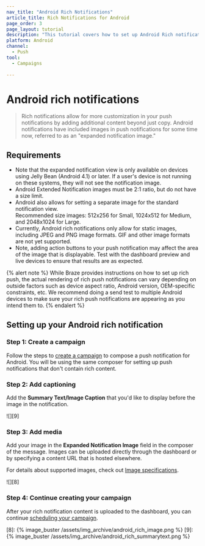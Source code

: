 ```yaml
---
nav_title: "Android Rich Notifications"
article_title: Rich Notifications for Android
page_order: 3
page_layout: tutorial
description: "This tutorial covers how to set up Android Rich notifications for your Braze campaigns."
platform: Android
channel:
  - Push
tool:
  - Campaigns
  
---
```


# Android rich notifications

> Rich notifications allow for more customization in your push notifications by adding additional content beyond just copy. Android notifications have included images in push notifications for some time now, referred to as an "expanded notification image."

## Requirements

- Note that the expanded notification view is only available on devices using Jelly Bean (Android 4.1) or later. If a user's device is not running on these systems, they will not see the notification image.
- Android Extended Notification images must be 2:1 ratio, but do not have a size limit.
- Android also allows for setting a separate image for the standard notification view. <br>Recommended size images: 512x256 for Small, 1024x512 for Medium, and 2048x1024 for Large.
- Currently, Android rich notifications only allow for static images, including JPEG and PNG image formats. GIF and other image formats are not yet supported.
- Note, adding action buttons to your push notification may affect the area of the image that is displayable. Test with the dashboard preview and live devices to ensure that results are as expected.

{% alert note %}
While Braze provides instructions on how to set up rich push, the actual rendering of rich push notifications can vary depending on outside factors such as device aspect ratio, Android version, OEM-specific constraints, etc. We recommend doing a send test to multiple Android devices to make sure your rich push notifications are appearing as you intend them to.
{% endalert %}

## Setting up your Android rich notification

### Step 1: Create a campaign

Follow the steps to [create a campaign][3] to compose a push notification for Android. You will be using the same composer for setting up push notifications that don't contain rich content.

### Step 2: Add captioning

Add the **Summary Text/Image Caption** that you'd like to display before the image in the notification.

![][9]

### Step 3: Add media

Add your image in the **Expanded Notification Image** field in the composer of the message. Images can be uploaded directly through the dashboard or by specifying a content URL that is hosted elsewhere.

For details about supported images, check out [Image specifications]({{site.baseurl}}/user_guide/engagement_tools/templates_and_media/media_library/#push).

![][8]

### Step 4: Continue creating your campaign

After your rich notification content is uploaded to the dashboard, you can continue [scheduling your campaign][6].

[3]: {{site.baseurl}}/user_guide/message_building_by_channel/push/creating_a_push_message/#creating-a-push-message
[6]: {{site.baseurl}}/user_guide/engagement_tools/campaigns/scheduling_and_organizing/delivery_types/
[8]: {% image_buster /assets/img_archive/android_rich_image.png %}
[9]: {% image_buster /assets/img_archive/android_rich_summarytext.png %}
